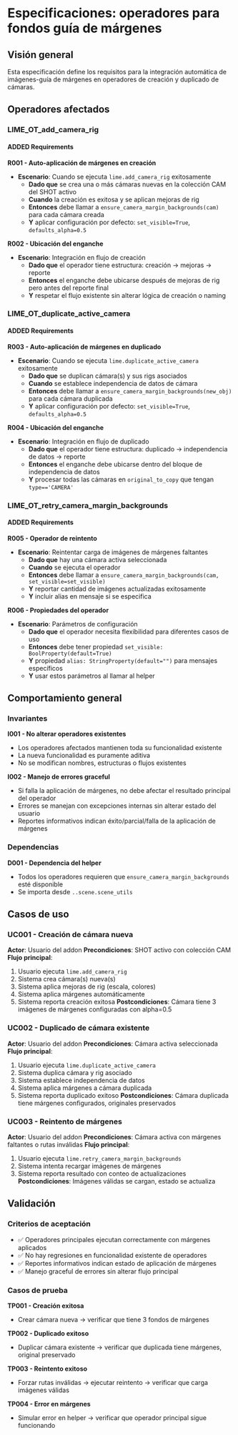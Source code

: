 # Especificaciones: operadores para fondos guía de márgenes

## Visión general

Esta especificación define los requisitos para la integración automática de imágenes-guía de márgenes en operadores de creación y duplicado de cámaras.

## Operadores afectados

### LIME_OT_add_camera_rig

#### ADDED Requirements

**R001 - Auto-aplicación de márgenes en creación**
- **Escenario**: Cuando se ejecuta `lime.add_camera_rig` exitosamente
  - **Dado que** se crea una o más cámaras nuevas en la colección CAM del SHOT activo
  - **Cuando** la creación es exitosa y se aplican mejoras de rig
  - **Entonces** debe llamar a `ensure_camera_margin_backgrounds(cam)` para cada cámara creada
  - **Y** aplicar configuración por defecto: `set_visible=True`, `defaults_alpha=0.5`

**R002 - Ubicación del enganche**
- **Escenario**: Integración en flujo de creación
  - **Dado que** el operador tiene estructura: creación → mejoras → reporte
  - **Entonces** el enganche debe ubicarse después de mejoras de rig pero antes del reporte final
  - **Y** respetar el flujo existente sin alterar lógica de creación o naming

### LIME_OT_duplicate_active_camera

#### ADDED Requirements

**R003 - Auto-aplicación de márgenes en duplicado**
- **Escenario**: Cuando se ejecuta `lime.duplicate_active_camera` exitosamente
  - **Dado que** se duplican cámara(s) y sus rigs asociados
  - **Cuando** se establece independencia de datos de cámara
  - **Entonces** debe llamar a `ensure_camera_margin_backgrounds(new_obj)` para cada cámara duplicada
  - **Y** aplicar configuración por defecto: `set_visible=True`, `defaults_alpha=0.5`

**R004 - Ubicación del enganche**
- **Escenario**: Integración en flujo de duplicado
  - **Dado que** el operador tiene estructura: duplicado → independencia de datos → reporte
  - **Entonces** el enganche debe ubicarse dentro del bloque de independencia de datos
  - **Y** procesar todas las cámaras en `original_to_copy` que tengan `type=='CAMERA'`

### LIME_OT_retry_camera_margin_backgrounds

#### ADDED Requirements

**R005 - Operador de reintento**
- **Escenario**: Reintentar carga de imágenes de márgenes faltantes
  - **Dado que** hay una cámara activa seleccionada
  - **Cuando** se ejecuta el operador
  - **Entonces** debe llamar a `ensure_camera_margin_backgrounds(cam, set_visible=set_visible)`
  - **Y** reportar cantidad de imágenes actualizadas exitosamente
  - **Y** incluir alias en mensaje si se especifica

**R006 - Propiedades del operador**
- **Escenario**: Parámetros de configuración
  - **Dado que** el operador necesita flexibilidad para diferentes casos de uso
  - **Entonces** debe tener propiedad `set_visible: BoolProperty(default=True)`
  - **Y** propiedad `alias: StringProperty(default="")` para mensajes específicos
  - **Y** usar estos parámetros al llamar al helper

## Comportamiento general

### Invariantes

**I001 - No alterar operadores existentes**
- Los operadores afectados mantienen toda su funcionalidad existente
- La nueva funcionalidad es puramente aditiva
- No se modifican nombres, estructuras o flujos existentes

**I002 - Manejo de errores graceful**
- Si falla la aplicación de márgenes, no debe afectar el resultado principal del operador
- Errores se manejan con excepciones internas sin alterar estado del usuario
- Reportes informativos indican éxito/parcial/falla de la aplicación de márgenes

### Dependencias

**D001 - Dependencia del helper**
- Todos los operadores requieren que `ensure_camera_margin_backgrounds` esté disponible
- Se importa desde `..scene.scene_utils`

## Casos de uso

### UC001 - Creación de cámara nueva
**Actor**: Usuario del addon
**Precondiciones**: SHOT activo con colección CAM
**Flujo principal**:
1. Usuario ejecuta `lime.add_camera_rig`
2. Sistema crea cámara(s) nueva(s)
3. Sistema aplica mejoras de rig (escala, colores)
4. Sistema aplica márgenes automáticamente
5. Sistema reporta creación exitosa
**Postcondiciones**: Cámara tiene 3 imágenes de márgenes configuradas con alpha=0.5

### UC002 - Duplicado de cámara existente
**Actor**: Usuario del addon
**Precondiciones**: Cámara activa seleccionada
**Flujo principal**:
1. Usuario ejecuta `lime.duplicate_active_camera`
2. Sistema duplica cámara y rig asociado
3. Sistema establece independencia de datos
4. Sistema aplica márgenes a cámara duplicada
5. Sistema reporta duplicado exitoso
**Postcondiciones**: Cámara duplicada tiene márgenes configurados, originales preservados

### UC003 - Reintento de márgenes
**Actor**: Usuario del addon
**Precondiciones**: Cámara activa con márgenes faltantes o rutas inválidas
**Flujo principal**:
1. Usuario ejecuta `lime.retry_camera_margin_backgrounds`
2. Sistema intenta recargar imágenes de márgenes
3. Sistema reporta resultado con conteo de actualizaciones
**Postcondiciones**: Imágenes válidas se cargan, estado se actualiza

## Validación

### Criterios de aceptación

- ✅ Operadores principales ejecutan correctamente con márgenes aplicados
- ✅ No hay regresiones en funcionalidad existente de operadores
- ✅ Reportes informativos indican estado de aplicación de márgenes
- ✅ Manejo graceful de errores sin alterar flujo principal

### Casos de prueba

**TP001 - Creación exitosa**
- Crear cámara nueva → verificar que tiene 3 fondos de márgenes

**TP002 - Duplicado exitoso**
- Duplicar cámara existente → verificar que duplicada tiene márgenes, original preservado

**TP003 - Reintento exitoso**
- Forzar rutas inválidas → ejecutar reintento → verificar que carga imágenes válidas

**TP004 - Error en márgenes**
- Simular error en helper → verificar que operador principal sigue funcionando
